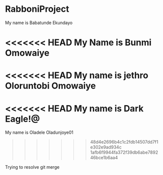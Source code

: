 # RabboniProject
My name is Babatunde Ekundayo


<<<<<<< HEAD
My Name is Bunmi Omowaiye
=======

<<<<<<< HEAD
My name is jethro Oloruntobi Omowaiye
=======
<<<<<<< HEAD
My name is Dark Eagle!@
=======
My name is Oladele Oladunjoye01
>>>>>>> 48d4e2696b4c1c2fdb14507dd7f1e302e9ad934c
>>>>>>> 1afb6f9944fa372f39db6abe789246bce1b6aa4

Trying to resolve git merge
